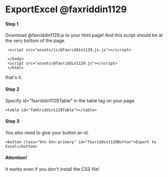 # ExportExcel @faxriddin1129


#### Step 1
Download @faxriddin1129.js to your html page! And this script should be at the very bottom of the page.

```
 <script src="assets/js/@faxriddin1129.js.js"></script>
 ```
 
```
 </body>
 <script src="assets/@faxriddin1129.js"></script>
 </html>
 ```
that's it.

#### Step 2
 Specify id="faxriddin1129Table" in the table tag on your page

```
<table id="fakhriddin1129Table"></table>
```

#### Step 3
You also need to give your button an id.

```
<button class="btn btn-primary" id="faxriddin1129Button">Export to Excel</button>

```

#### Attention!

It works even if you don't install the CSS file!
